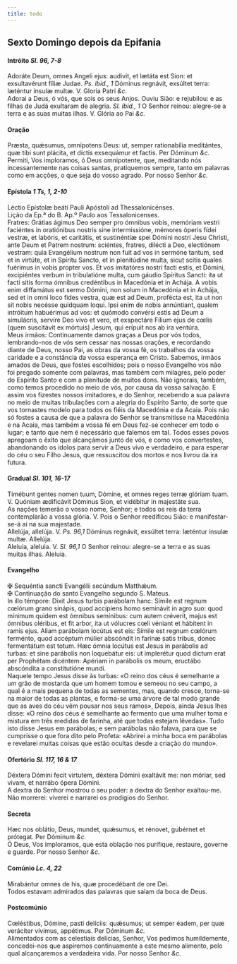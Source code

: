 ```yaml
---
title: todo
---
```

<h2 class="text-center">Sexto Domingo depois da Epifania</h2>

<h4 class="text-center">Intróito <em>Sl. 96, 7-8</em></h4>
<div class="container-fluid">
<div class="row">
<div class="dropcap text-justify">
Adoráte Deum, omnes Angeli ejus: audívit, et lætáta est Sion: et exsultavérunt fíliæ Judae. <em>Ps. ibid., 1</em> Dóminus regnávit, exsúltet terra: læténtur ínsulæ multæ.
V. Gloria Patri <em>&c.</em>
</div>
<div class="dropcap text-justify">
Adorai a Deus, ó vós, que sois os seus Anjos. Ouviu Sião: e rejubilou: e as filhas de Judá exultaram de alegria. <em>Sl. ibid., 1</em> O Senhor reinou: alegre-se a terra e as suas muitas ilhas.
V. Glória ao Pai <em>&c.</em>
</div>
</div>
</div>

<h4 class="text-center">Oração</h4>
<div class="container-fluid">
<div class="row">
<div class="dropcap text-justify">
Præsta, quǽsumus, omnípotens Deus: ut, semper rationabília meditántes, quæ tibi sunt plácita, et dictis exsequámur et factis. Per Dóminum <em>&c.</em>
</div>
<div class="dropcap text-justify">
Permiti, Vos imploramos, ó Deus omnipotente, que, meditando nós incessantemente nas coisas santas, pratiquemos sempre, tanto em palavras como em acções, o que seja do vosso agrado. Por nosso Senhor <em>&c.</em>
</div>
</div>
</div>

<h4 class="text-center">Epístola <em>1 Ts, 1, 2-10</em></h4>
<div class="container-fluid">
<div class="row">
<div class="text-justify">
Léctio Epístolæ beáti Pauli Apóstoli ad Thessalonicénses.
</div>
<div class="text-justify">
Lição da Ep.ª do B. Ap.º Paulo aos Tessalonicenses.
</div>
<div class="dropcap text-justify">
Fratres: Grátias ágimus Deo semper pro ómnibus vobis, memóriam vestri faciéntes in oratiónibus nostris sine intermissióne, mémores óperis fídei vestræ, et labóris, et caritátis, et sustinéntiæ spei Dómini nostri Jesu Christi, ante Deum et Patrem nostrum: sciéntes, fratres, dilécti a Deo, electiónem vestram: quia Evangélium nostrum non fuit ad vos in sermóne tantum, sed et in virtúte, et in Spíritu Sancto, et in plenitúdine multa, sicut scitis quales fuérimus in vobis propter vos. Et vos imitatóres nostri facti estis, et Dómini, excipiéntes verbum in tribulatióne multa, cum gáudio Spíritus Sancti: ita ut facti sitis forma ómnibus credéntibus in Macedónia et in Achája. A vobis enim diffamátus est sermo Dómini, non solum in Macedónia et in Achája, sed et in omni loco fides vestra, quæ est ad Deum, profécta est, ita ut non sit nobis necésse quidquam loqui. Ipsi enim de nobis annúntiant, qualem intróitum habuérimus ad vos: et quómodo convérsi estis ad Deum a simulácris, servíre Deo vivo et vero, et exspectáre Fílium ejus de cœlis (quem suscitávit ex mórtuis) Jesum, qui erípuit nos ab ira ventúra.
</div>
<div class="dropcap text-justify">
Meus irmãos: Continuamente damos graças a Deus por vós todos, lembrando-nos de vós sem cessar nas nossas orações, e recordando diante de Deus, nosso Pai, as obras da vossa fé, os trabalhos da vossa caridade e a constância da vossa esperança em Cristo. Sabemos, irmãos amados de Deus, que fostes escolhidos; pois o nosso Evangelho vos não foi pregado somente com palavras, mas também com milagres, pelo poder do Espírito Santo e com a plenitude de muitos dons. Não ignorais, também, como temos procedido no meio de vós, por causa da vossa salvação. E assim vos fizestes nossos imitadores, e do Senhor, recebendo a sua palavra no meio de muitas tribulações com a alegria do Espírito Santo, de sorte que vos tornastes modelo para todos os fiéis da Macedónia e da Acaia. Pois não só fostes a causa de que a palavra do Senhor se transmitisse na Macedónia e na Acaia, mas também a vossa fé em Deus fez-se conhecer em todo o lugar; e tanto que nem é necessário que falemos em tal. Todos esses povos apregoam o êxito que alcançámos junto de vós, e como vos convertestes, abandonando os ídolos para servir a Deus vivo e verdadeiro, e para esperar do céu o seu Filho Jesus, que ressuscitou dos mortos e nos livrou da ira futura.
</div>
</div>
</div>

<h4 class="text-center">Gradual <em>Sl. 101, 16-17</em></h4>
<div class="container-fluid">
<div class="row">
<div class="dropcap text-justify">
Timébunt gentes nomen tuum, Dómine, et omnes reges terræ glóriam tuam. V. Quóniam ædificávit Dóminus Sion, et vidébitur in majestáte sua.
</div>
<div class="dropcap text-justify">
As nações temerão o vosso nome, Senhor; e todos os reis da terra contemplarão a vossa glória. V. Pois o Senhor reedificou Sião: e manifestar-se-á aí na sua majestade.
</div>
<div class="text-justify">
Allelúja, allelúja. V. <em>Ps. 96,1</em> Dóminus regnávit, exsúltet terra: læténtur ínsulæ multæ. Allelúja.
</div>
<div class="text-justify">
Aleluia, aleluia. V. <em>Sl. 96,1</em> O Senhor reinou: alegre-se a terra e as suas muitas ilhas. Aleluia.
</div>
</div>
</div>

<h4 class="text-center">Evangelho</h4>
<div class="container-fluid">
<div class="row">
<div class="text-justify">
<span class="text-danger">&#10016;</span> Sequéntia sancti Evangélii secúndum Matthǽum.
</div>
<div class="text-justify">
<span class="text-danger">&#10016;</span> Continuação do santo Evangelho segundo S. Mateus.
</div>
<div class="dropcap text-justify">
In illo témpore: Dixit Jesus turbis parábolam hanc: Símile est regnum cœlórum grano sinápis, quod accípiens homo seminávit in agro suo: quod mínimum quidem est ómnibus semínibus: cum autem créverit, majus est ómnibus oléribus, et fit arbor, ita ut vólucres cœli véniant et hábitent in ramis ejus. Aliam parábolam locútus est eis: Símile est regnum cœlórum ferménto, quod accéptum múlier abscóndit in farínæ satis tribus, donec fermentátum est totum. Hæc ómnia locútus est Jesus in parábolis ad turbas: et sine parábolis non loquebátur eis: ut implerétur quod dictum erat per Prophétam dicéntem: Apériam in parábolis os meum, eructábo abscóndita a constitutióne mundi.
</div>
<div class="dropcap text-justify">
Naquele tempo Jesus disse às turbas: «O reino dos céus é semelhante a um grão de mostarda que um homem tomou e semeou no seu campo, a qual é a mais pequena de todas as sementes, mas, quando cresce, torna-se na maior de todas as plantas, e forma-se uma árvore de tal modo grande que as aves do céu vêm pousar nos seus ramos», Depois, ainda Jesus lhes disse: «O reino dos céus é semelhante ao fermento que uma mulher toma e mistura em três medidas de farinha, até que todas estejam lêvedas». Tudo isto disse Jesus em parábolas; e sem parábolas não falava, para que se cumprisse o que fora dito pelo Profeta: «Abrirei a minha boca em parábolas e revelarei muitas coisas que estão ocultas desde a criação do mundo».
</div>
</div>
</div>

<h4 class="text-center">Ofertório <em>Sl. 117, 16 & 17</em></h4>
<div class="container-fluid">
<div class="row">
<div class="dropcap text-justify">
Déxtera Dómini fecit virtutem, déxtera Dómini exaltávit me: non móriar, sed vivam, et narrábo ópera Dómini.
</div>
<div class="dropcap text-justify">
A dextra do Senhor mostrou o seu poder: a dextra do Senhor exaltou-me. Não morrerei: viverei e narrarei os prodígios do Senhor.
</div>
</div>
</div>

<h4 class="text-center">Secreta</h4>
<div class="container-fluid">
<div class="row">
<div class="dropcap text-justify">
Hæc nos oblátio, Deus, mundet, quǽsumus, et rénovet, gubérnet et prótegat. Per Dóminum <em>&c.</em>
</div>
<div class="dropcap text-justify">
Ó Deus, Vos imploramos, que esta oblação nos purifique, restaure, governe e guarde. Por nosso Senhor <em>&c.</em>
</div>
</div>
</div>

<h4 class="text-center">Comúnio <em>Lc. 4, 22</em></h4>
<div class="container-fluid">
<div class="row">
<div class="dropcap text-justify">
Mirabántur omnes de his, quæ procedébant de ore Dei.
</div>
<div class="dropcap text-justify">
Todos estavam admirados das palavras que saíam da boca de Deus.
</div>
</div>
</div>

<h4 class="text-center">Postcomúnio</h4>
<div class="container-fluid">
<div class="row">
<div class="dropcap text-justify">
Cœléstibus, Dómine, pasti delíciis: quǽsumus; ut semper éadem, per quæ veráciter vívimus, appétimus. Per Dóminum <em>&c.</em>
</div>
<div class="dropcap text-justify">
Alimentados com as celestiais delícias, Senhor, Vos pedimos humildemente, concedei-nos que aspiremos continuamente a este mesmo alimento, pelo qual alcançaremos a verdadeira vida. Por nosso Senhor <em>&c.</em>
</div>
</div>
</div>
